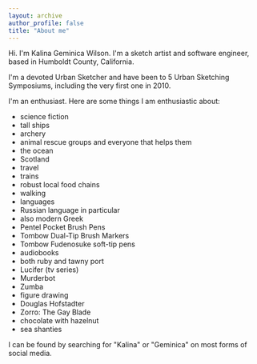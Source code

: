 ```yaml
---
layout: archive
author_profile: false
title: "About me"
---
```


Hi. I'm Kalina Geminica Wilson. I'm a sketch artist and software engineer, based in Humboldt County, California.

I'm a devoted Urban Sketcher and have been to 5 Urban Sketching Symposiums, including the very first one in 2010.

I'm an enthusiast. Here are some things I am enthusiastic about:

* science fiction
* tall ships
* archery
* animal rescue groups and everyone that helps them
* the ocean
* Scotland
* travel
* trains
* robust local food chains
* walking
* languages
* Russian language in particular
* also modern Greek
* Pentel Pocket Brush Pens
* Tombow Dual-Tip Brush Markers
* Tombow Fudenosuke soft-tip pens
* audiobooks
* both ruby and tawny port
* Lucifer (tv series)
* Murderbot
* Zumba
* figure drawing
* Douglas Hofstadter
* Zorro: The Gay Blade
* chocolate with hazelnut
* sea shanties

I can be found by searching for "Kalina" or "Geminica" on most forms of social media.